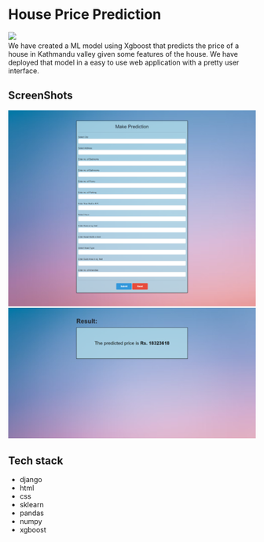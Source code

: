 # House Price Prediction

<img src="https://i.etsystatic.com/26303043/r/il/89d9ad/2739832425/il_794xN.2739832425_nl7y.jpg" height='200px'>
<br>
We have created a ML model using Xgboost that predicts the price of a house in Kathmandu valley given some features of the house. We have deployed that model in a easy to use web application with a pretty user interface. 

## ScreenShots

<img src="sso.png">

<img src="ss1.png">

## Tech stack

- django
- html
- css
- sklearn
- pandas
- numpy
- xgboost